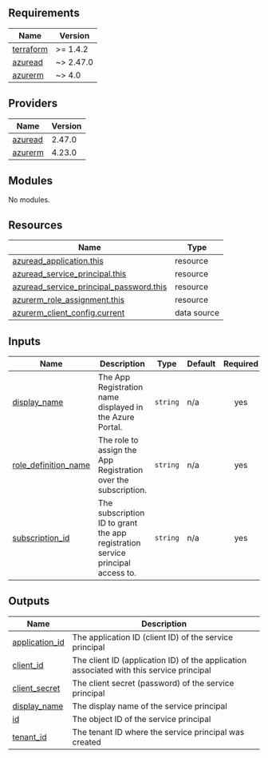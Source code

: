 <!-- BEGIN_TF_DOCS -->
## Requirements

| Name | Version |
|------|---------|
| <a name="requirement_terraform"></a> [terraform](#requirement\_terraform) | >= 1.4.2 |
| <a name="requirement_azuread"></a> [azuread](#requirement\_azuread) | ~> 2.47.0 |
| <a name="requirement_azurerm"></a> [azurerm](#requirement\_azurerm) | ~> 4.0 |

## Providers

| Name | Version |
|------|---------|
| <a name="provider_azuread"></a> [azuread](#provider\_azuread) | 2.47.0 |
| <a name="provider_azurerm"></a> [azurerm](#provider\_azurerm) | 4.23.0 |

## Modules

No modules.

## Resources

| Name | Type |
|------|------|
| [azuread_application.this](https://registry.terraform.io/providers/hashicorp/azuread/latest/docs/resources/application) | resource |
| [azuread_service_principal.this](https://registry.terraform.io/providers/hashicorp/azuread/latest/docs/resources/service_principal) | resource |
| [azuread_service_principal_password.this](https://registry.terraform.io/providers/hashicorp/azuread/latest/docs/resources/service_principal_password) | resource |
| [azurerm_role_assignment.this](https://registry.terraform.io/providers/hashicorp/azurerm/latest/docs/resources/role_assignment) | resource |
| [azurerm_client_config.current](https://registry.terraform.io/providers/hashicorp/azurerm/latest/docs/data-sources/client_config) | data source |

## Inputs

| Name | Description | Type | Default | Required |
|------|-------------|------|---------|:--------:|
| <a name="input_display_name"></a> [display\_name](#input\_display\_name) | The App Registration name displayed in the Azure Portal. | `string` | n/a | yes |
| <a name="input_role_definition_name"></a> [role\_definition\_name](#input\_role\_definition\_name) | The role to assign the App Registration over the subscription. | `string` | n/a | yes |
| <a name="input_subscription_id"></a> [subscription\_id](#input\_subscription\_id) | The subscription ID to grant the app registration service principal access to. | `string` | n/a | yes |

## Outputs

| Name | Description |
|------|-------------|
| <a name="output_application_id"></a> [application\_id](#output\_application\_id) | The application ID (client ID) of the service principal |
| <a name="output_client_id"></a> [client\_id](#output\_client\_id) | The client ID (application ID) of the application associated with this service principal |
| <a name="output_client_secret"></a> [client\_secret](#output\_client\_secret) | The client secret (password) of the service principal |
| <a name="output_display_name"></a> [display\_name](#output\_display\_name) | The display name of the service principal |
| <a name="output_id"></a> [id](#output\_id) | The object ID of the service principal |
| <a name="output_tenant_id"></a> [tenant\_id](#output\_tenant\_id) | The tenant ID where the service principal was created |
<!-- END_TF_DOCS -->
